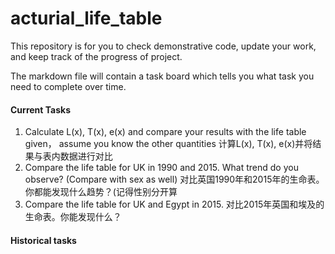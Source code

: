 # acturial_life_table

This repository is for you to check demonstrative code, update your work, and keep track of the progress of project.

The markdown file will contain a task board which tells you what task you need to complete over time.
#### Current Tasks
1. Calculate L(x), T(x), e(x) and compare your results with the life table given， assume you know the other quantities 计算L(x), T(x), e(x)并将结果与表内数据进行对比
2. Compare the life table for UK in 1990 and 2015. What trend do you observe? (Compare with sex as well) 对比英国1990年和2015年的生命表。你都能发现什么趋势？(记得性别分开算
3. Compare the life table for UK and Egypt in 2015. 对比2015年英国和埃及的生命表。你能发现什么？




#### Historical tasks
